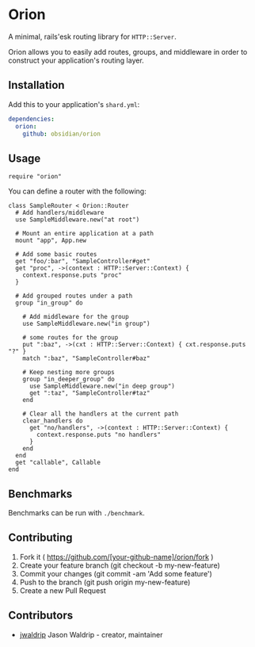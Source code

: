 # Orion

A minimal, rails'esk routing library for `HTTP::Server`.

Orion allows you to easily add routes, groups, and middleware in order to
construct your application's routing layer.

## Installation

Add this to your application's `shard.yml`:

```yaml
dependencies:
  orion:
    github: obsidian/orion
```

## Usage

```crystal
require "orion"
```

You can define a router with the following:

```crystal
class SampleRouter < Orion::Router
  # Add handlers/middleware
  use SampleMiddleware.new("at root")

  # Mount an entire application at a path
  mount "app", App.new

  # Add some basic routes
  get "foo/:bar", "SampleController#get"
  get "proc", ->(context : HTTP::Server::Context) {
    context.response.puts "proc"
  }

  # Add grouped routes under a path
  group "in_group" do

    # Add middleware for the group
    use SampleMiddleware.new("in group")

    # some routes for the group
    put ":baz", ->(cxt : HTTP::Server::Context) { cxt.response.puts "?" }
    match ":baz", "SampleController#baz"

    # Keep nesting more groups
    group "in_deeper_group" do
      use SampleMiddleware.new("in deep group")
      get ":taz", "SampleController#taz"
    end

    # Clear all the handlers at the current path
    clear_handlers do
      get "no/handlers", ->(context : HTTP::Server::Context) {
        context.response.puts "no handlers"
      }
    end
  end
  get "callable", Callable
end
```

## Benchmarks

Benchmarks can be run with `./benchmark`.

## Contributing

1. Fork it ( https://github.com/[your-github-name]/orion/fork )
2. Create your feature branch (git checkout -b my-new-feature)
3. Commit your changes (git commit -am 'Add some feature')
4. Push to the branch (git push origin my-new-feature)
5. Create a new Pull Request

## Contributors

- [jwaldrip](https://github.com/jwaldrip) Jason Waldrip - creator, maintainer
